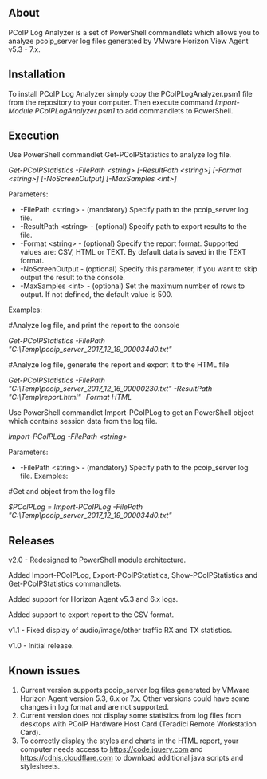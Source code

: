 **About**
--------
PCoIP Log Analyzer is a set of PowerShell commandlets which allows you to analyze pcoip_server log files generated by VMware Horizon View Agent v5.3 - 7.x.

**Installation**
--------
To install PCoIP Log Analyzer simply copy the PCoIPLogAnalyzer.psm1 file from the repository to your computer. Then execute command _Import-Module PCoIPLogAnalyzer.psm1_ to add commandlets to PowerShell.

**Execution**
--------
Use PowerShell commandlet Get-PCoIPStatistics to analyze log file.

_Get-PCoIPStatistics -FilePath \<string\> [-ResultPath \<string\>] [-Format \<string\>] [-NoScreenOutput] [-MaxSamples \<int\>]_

Parameters:
-  -FilePath \<string\>   - (mandatory) Specify path to the pcoip_server log file.
-  -ResultPath \<string\> - (optional) Specify path to export results to the file.
-  -Format \<string\>     - (optional) Specify the report format. Supported values are: CSV, HTML or TEXT. By default data is saved in the TEXT format.
-  -NoScreenOutput      - (optional) Specify this parameter, if you want to skip output the result to the console.
-  -MaxSamples \<int\>    - (optional) Set the maximum number of rows to output. If not defined, the default value is 500.

Examples:

  #Analyze log file, and print the report to the console
  
  _Get-PCoIPStatistics -FilePath "C:\Temp\pcoip_server_2017_12_19_000034d0.txt"_
  
  #Analyze log file, generate the report and export it to the HTML file
  
  _Get-PCoIPStatistics -FilePath "C:\Temp\pcoip_server_2017_12_16_00000230.txt" -ResultPath "C:\Temp\report.html" -Format HTML_

Use PowerShell commandlet Import-PCoIPLog to get an PowerShell object which contains session data from the log file.

_Import-PCoIPLog -FilePath \<string\>_

Parameters:
-  -FilePath \<string\>   - (mandatory) Specify path to the pcoip_server log file.
Examples:

  #Get and object from the log file
  
  _$PCoIPLog = Import-PCoIPLog -FilePath "C:\Temp\pcoip_server_2017_12_19_000034d0.txt"_

**Releases**
--------
v2.0 - Redesigned to PowerShell module architecture.

Added Import-PCoIPLog, Export-PCoIPStatistics, Show-PCoIPStatistics and Get-PCoIPStatistics commandlets.

Added support for Horizon Agent v5.3 and 6.x logs.

Added support to export report to the CSV format.

v1.1 - Fixed display of audio/image/other traffic RX and TX statistics.

v1.0 - Initial release.

**Known issues**
--------
1. Current version supports pcoip_server log files generated by VMware Horizon Agent version 5.3, 6.x or 7.x. Other versions could have some changes in log format and are not supported.
2. Current version does not display some statistics from log files from desktops with PCoIP Hardware Host Card (Teradici Remote Workstation Card).
3. To correctly display the styles and charts in the HTML report, your computer needs access to https://code.jquery.com and https://cdnjs.cloudflare.com to download additional java scripts and stylesheets.
